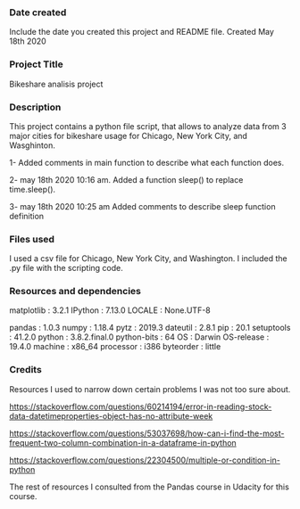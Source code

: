 ### Date created
Include the date you created this project and README file.
Created May 18th 2020

### Project Title
Bikeshare analisis project

### Description
This project contains a python file script, that allows to analyze data from 3 major cities
for bikeshare usage for Chicago, New York City, and Wasghinton. 

1- Added comments in main function to describe what each function does. 

2- may 18th 2020 10:16 am. Added a function sleep() to replace time.sleep(). 

3- may 18th 2020 10:25 am Added comments to describe sleep function definition

### Files used
I used a csv file for Chicago, New York City, and Washington.
I included the .py file with the scripting code. 

### Resources and dependencies

matplotlib       : 3.2.1
IPython          : 7.13.0
LOCALE           : None.UTF-8

pandas           : 1.0.3
numpy            : 1.18.4
pytz             : 2019.3
dateutil         : 2.8.1
pip              : 20.1
setuptools       : 41.2.0
python           : 3.8.2.final.0
python-bits      : 64
OS               : Darwin
OS-release       : 19.4.0
machine          : x86_64
processor        : i386
byteorder        : little

### Credits
Resources I used to narrow down certain problems I was not too sure about. 

https://stackoverflow.com/questions/60214194/error-in-reading-stock-data-datetimeproperties-object-has-no-attribute-week

https://stackoverflow.com/questions/53037698/how-can-i-find-the-most-frequent-two-column-combination-in-a-dataframe-in-python

https://stackoverflow.com/questions/22304500/multiple-or-condition-in-python

The rest of resources I consulted from the Pandas course in Udacity for this course. 


